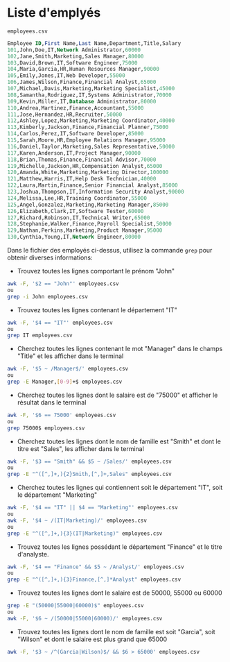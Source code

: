 # Liste d'emplyés

`employees.csv`

```sql
Employee ID,First Name,Last Name,Department,Title,Salary
101,John,Doe,IT,Network Administrator,60000
102,Jane,Smith,Marketing,Sales Manager,80000
103,David,Brown,IT,Software Engineer,75000
104,Maria,Garcia,HR,Human Resources Manager,90000
105,Emily,Jones,IT,Web Developer,55000
106,James,Wilson,Finance,Financial Analyst,65000
107,Michael,Davis,Marketing,Marketing Specialist,45000
108,Samantha,Rodriguez,IT,Systems Administrator,70000
109,Kevin,Miller,IT,Database Administrator,80000
110,Andrea,Martinez,Finance,Accountant,55000
111,Jose,Hernandez,HR,Recruiter,50000
112,Ashley,Lopez,Marketing,Marketing Coordinator,40000
113,Kimberly,Jackson,Finance,Financial Planner,75000
114,Carlos,Perez,IT,Software Developer,85000
115,Sarah,Moore,HR,Employee Relations Manager,95000
116,Daniel,Taylor,Marketing,Sales Representative,50000
117,Karen,Anderson,IT,Project Manager,90000
118,Brian,Thomas,Finance,Financial Advisor,70000
119,Michelle,Jackson,HR,Compensation Analyst,65000
120,Amanda,White,Marketing,Marketing Director,100000
121,Matthew,Harris,IT,Help Desk Technician,40000
122,Laura,Martin,Finance,Senior Financial Analyst,85000
123,Joshua,Thompson,IT,Information Security Analyst,90000
124,Melissa,Lee,HR,Training Coordinator,55000
125,Angel,Gonzalez,Marketing,Marketing Manager,85000
126,Elizabeth,Clark,IT,Software Tester,60000
127,Richard,Robinson,IT,Technical Writer,65000
128,Stephanie,Walker,Finance,Payroll Specialist,50000
129,Nathan,Perkins,Marketing,Product Manager,95000
130,Cynthia,Young,IT,Network Engineer,80000
```

Dans le fichier des employés ci-dessus, utilisez la commande `grep` pour obtenir diverses informations:

- Trouvez toutes les lignes comportant le prénom "John"

```bash
awk -F, '$2 == "John"' employees.csv
ou
grep -i John employees.csv
```

- Trouvez toutes les lignes contenant le département "IT"

```bash
awk -F, '$4 == "IT"' employees.csv
ou
grep IT employees.csv
```

- Cherchez toutes les lignes contenant le mot "Manager" dans le champs "Title" et les afficher dans le terminal

```bash
awk -F, '$5 ~ /Manager$/' employees.csv
ou
grep -E Manager,[0-9]+$ employees.csv
```

- Cherchez toutes les lignes dont le salaire est de "75000" et afficher le résultat dans le terminal

```bash
awk -F, '$6 == 75000' employees.csv
ou
grep 75000$ employees.csv
```

- Cherchez toutes les lignes dont le nom de famille est "Smith" et dont le titre est "Sales", les afficher dans le terminal

```bash
awk -F, '$3 == "Smith" && $5 ~ /Sales/' employees.csv
ou
grep -E "^([^,]+,){2}Smith,[^,]+,Sales" employees.csv
```

- Cherchez toutes les lignes qui contiennent soit le département "IT", soit le département "Marketing"

```bash
awk -F, '$4 == "IT" || $4 == "Marketing"' employees.csv
ou
awk -F, '$4 ~ /(IT|Marketing)/' employees.csv
ou
grep -E "^([^,]+,){3}(IT|Marketing)" employees.csv
```

- Trouvez toutes les lignes possédant le département "Finance" et le titre d'analyste.

```bash
awk -F, '$4 == "Finance" && $5 ~ /Analyst/' employees.csv
ou
grep -E "^([^,]+,){3}Finance,[^,]*Analyst" employees.csv
```

- Trouvez toutes les lignes dont le salaire est de 50000, 55000 ou 60000

```bash
grep -E "(50000|55000|60000)$" employees.csv
ou
awk -F, '$6 ~ /(50000|55000|60000)/' employees.csv
```

- Trouvez toutes les lignes dont le nom de famille est soit "Garcia", soit "Wilson" et dont le salaire est plus grand que 65000

```bash
awk -F, '$3 ~ /^(Garcia|Wilson)$/ && $6 > 65000' employees.csv
```
